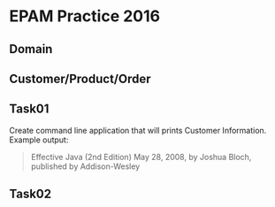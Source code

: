 EPAM Practice 2016
=============
Domain
------
Customer/Product/Order
-----
Task01
------
Create command line application that will prints Customer Information. Example output:
> Effective Java (2nd Edition) May 28, 2008, by Joshua Bloch, published  by Addison-Wesley

Task02
-------
